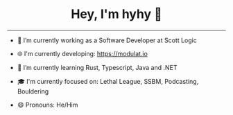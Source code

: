 <h1 align="center">Hey, I'm hyhy 👋
<h4 align="center"></h4>
<hr>
  
- 🔭 I’m currently working as a Software Developer at Scott Logic
  
  
- 🌐 I'm currently developing: https://modulat.io
- 🌱 I’m currently learning Rust, Typescript, Java and .NET
- 🎓 I'm currently focused on: Lethal League, SSBM, Podcasting, Bouldering
- 😄 Pronouns: He/Him

